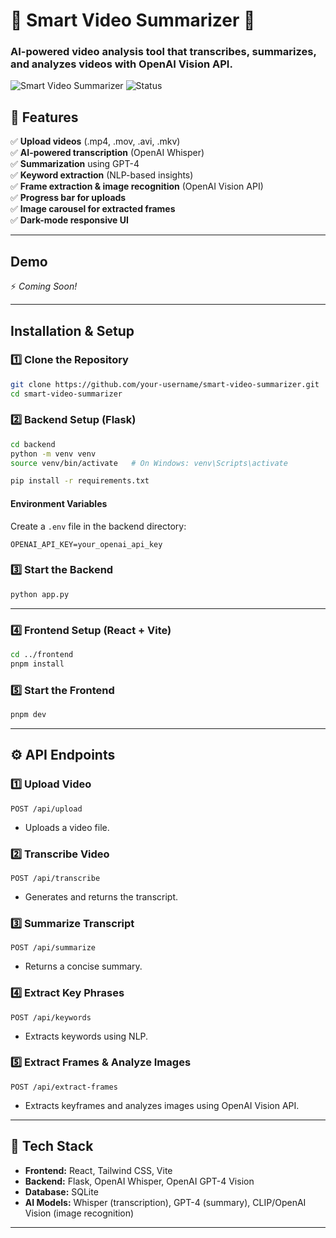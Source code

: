 # 🎥 Smart Video Summarizer 🚀

### AI-powered video analysis tool that transcribes, summarizes, and analyzes videos with OpenAI Vision API.

![Smart Video Summarizer](https://img.shields.io/badge/AI-Powered-blue?style=for-the-badge&logo=openai) ![Status](https://img.shields.io/badge/Status-Active-green?style=for-the-badge)

## 🌟 Features
✅ **Upload videos** (.mp4, .mov, .avi, .mkv)  
✅ **AI-powered transcription** (OpenAI Whisper)  
✅ **Summarization** using GPT-4  
✅ **Keyword extraction** (NLP-based insights)  
✅ **Frame extraction & image recognition** (OpenAI Vision API)  
✅ **Progress bar for uploads**  
✅ **Image carousel for extracted frames**  
✅ **Dark-mode responsive UI**  

---

## Demo

⚡ *Coming Soon!*

---

## Installation & Setup

### **1️⃣ Clone the Repository**
```bash
git clone https://github.com/your-username/smart-video-summarizer.git
cd smart-video-summarizer
```

### **2️⃣ Backend Setup (Flask)**
```bash
cd backend
python -m venv venv
source venv/bin/activate   # On Windows: venv\Scripts\activate

pip install -r requirements.txt
```

#### **Environment Variables**
Create a `.env` file in the backend directory:
```
OPENAI_API_KEY=your_openai_api_key
```

### **3️⃣ Start the Backend**
```bash
python app.py
```

---

### **4️⃣ Frontend Setup (React + Vite)**
```bash
cd ../frontend
pnpm install
```

### **5️⃣ Start the Frontend**
```bash
pnpm dev
```

---

## ⚙️ API Endpoints

### **1️⃣ Upload Video**
```http
POST /api/upload
```
- Uploads a video file.

### **2️⃣ Transcribe Video**
```http
POST /api/transcribe
```
- Generates and returns the transcript.

### **3️⃣ Summarize Transcript**
```http
POST /api/summarize
```
- Returns a concise summary.

### **4️⃣ Extract Key Phrases**
```http
POST /api/keywords
```
- Extracts keywords using NLP.

### **5️⃣ Extract Frames & Analyze Images**
```http
POST /api/extract-frames
```
- Extracts keyframes and analyzes images using OpenAI Vision API.

---

## 🌟 Tech Stack
- **Frontend:** React, Tailwind CSS, Vite  
- **Backend:** Flask, OpenAI Whisper, OpenAI GPT-4 Vision  
- **Database:** SQLite  
- **AI Models:** Whisper (transcription), GPT-4 (summary), CLIP/OpenAI Vision (image recognition)  

---
